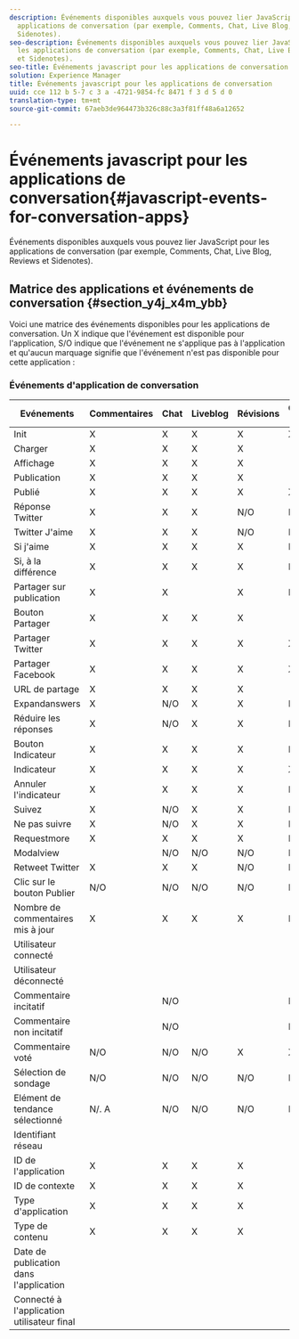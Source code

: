 ```yaml
---
description: Événements disponibles auxquels vous pouvez lier JavaScript pour les
  applications de conversation (par exemple, Comments, Chat, Live Blog, Reviews et
  Sidenotes).
seo-description: Événements disponibles auxquels vous pouvez lier JavaScript pour
  les applications de conversation (par exemple, Comments, Chat, Live Blog, Reviews
  et Sidenotes).
seo-title: Événements javascript pour les applications de conversation
solution: Experience Manager
title: Événements javascript pour les applications de conversation
uuid: cce 112 b 5-7 c 3 a -4721-9854-fc 8471 f 3 d 5 d 0
translation-type: tm+mt
source-git-commit: 67aeb3de964473b326c88c3a3f81ff48a6a12652

---
```



# Événements javascript pour les applications de conversation{#javascript-events-for-conversation-apps}

Événements disponibles auxquels vous pouvez lier JavaScript pour les applications de conversation (par exemple, Comments, Chat, Live Blog, Reviews et Sidenotes).

## Matrice des applications et événements de conversation {#section_y4j_x4m_ybb}

Voici une matrice des événements disponibles pour les applications de conversation. Un X indique que l'événement est disponible pour l'application, S/O indique que l'événement ne s'applique pas à l'application et qu'aucun marquage signifie que l'événement n'est pas disponible pour cette application :

### Événements d'application de conversation

| Evénements | Commentaires | Chat | Liveblog | Révisions | Commentaires de sidenotes | Sondages | Tendances |
|---|---|---|---|---|---|---|---|
| Init | X | X | X | X | X |  |  |
| Charger | X | X | X | X |  |  |  |
| Affichage | X | X | X | X |  |  |  |
| Publication | X | X | X | X |  | N/O | N/O |
| Publié | X | X | X | X | X | N/O | N/O |
| Réponse Twitter | X | X | X | N/O | N/O | N/O | N/O |
| Twitter J'aime | X | X | X | N/O | N/O | N/O | N/O |
| Si j'aime | X | X | X | X | N/O | N/O | N/O |
| Si, à la différence | X | X | X | X | N/O | N/O | N/O |
| Partager sur publication | X | X |  | X | N/O | N/O | N/O |
| Bouton Partager | X | X | X | X |  | N/O | N/O |
| Partager Twitter | X | X | X | X | X | N/O | N/O |
| Partager Facebook | X | X | X | X | X | N/O | N/O |
| URL de partage | X | X | X | X |  | N/O | N/O |
| Expandanswers | X | N/O | X | X | N/O | N/O | N/O |
| Réduire les réponses | X | N/O | X | X | N/O | N/O | N/O |
| Bouton Indicateur | X | X | X | X | N/O | N/O | N/O |
| Indicateur | X | X | X | X | X | N/O | N/O |
| Annuler l'indicateur | X | X | X | X | N/O | N/O | N/O |
| Suivez | X | N/O | X | X | N/O | N/O | N/O |
| Ne pas suivre | X | N/O | X | X | N/O | N/O | N/O |
| Requestmore | X | X | X | X | N/O | N/O | N/O |
| Modalview |  | N/O | N/O | N/O | N/O | N/O | N/O |
| Retweet Twitter | X | X | X | N/O | N/O | N/O | N/O |
| Clic sur le bouton Publier | N/O | N/O | N/O | N/O | N/O | N/O | N/O |
| Nombre de commentaires mis à jour | X | X | X | X | N/O | N/O | N/O |
| Utilisateur connecté |  |  |  |  |  | N/O | N/O |
| Utilisateur déconnecté |  |  |  |  |  | N/O | N/O |
| Commentaire incitatif |  | N/O |  |  | N/O | N/O | N/O |
| Commentaire non incitatif |  | N/O |  |  | N/O | N/O | N/O |
| Commentaire voté | N/O | N/O | N/O | X | X | N/O | N/O |
| Sélection de sondage | N/O | N/O | N/O | N/O | N/O |  | N/O |
| Elément de tendance sélectionné | N/. A | N/O | N/O | N/O | N/O | N/O |  |
| Identifiant réseau |  |  |  |  |  |  |  |
| ID de l'application | X | X | X | X |  |  |  |
| ID de contexte | X | X | X | X |  |  |  |
| Type d'application | X | X | X | X |  |  |  |
| Type de contenu | X | X | X | X |  |  |  |
| Date de publication dans l'application |  |  |  |  |  |  |  |
| Connecté à l'application utilisateur final |  |  |  |  |  |  |  |

